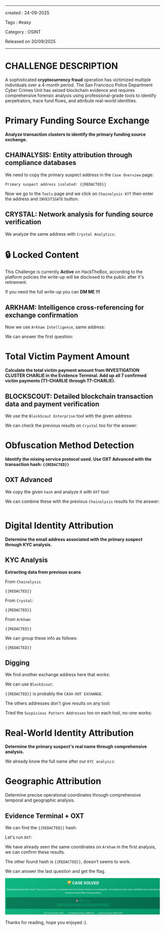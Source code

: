 - - - 
created : 24-09-2025 

Tags : #easy 

Category : OSINT

Released on 20/09/2025
- - - 
# CHALLENGE DESCRIPTION

A sophisticated **cryptocurrency fraud** operation has victimized multiple individuals over a 4-month period. The San Francisco Police Department Cyber Crimes Unit has seized blockchain evidence and requires comprehensive forensic analysis using professional-grade tools to identify perpetrators, trace fund flows, and attribute real-world identities.
# Primary Funding Source Exchange

**Analyze transaction clusters to identify the primary funding source exchange.**
## CHAINALYSIS: Entity attribution through compliance databases

We need to copy the primary suspect address in the `Case Overview` page:

```
Primary suspect address isolated: {{REDACTED}}
```

Now we go to the `Tools` page and we click on `Chainalysis KYT` then enter the address and `INVESTIGATE` button:


## CRYSTAL: Network analysis for funding source verification 

We analyze the same address with `Crystal Analytics`:


# 🔒 Locked Content

This Challenge is currently **Active** on HackTheBox, according to the platform policies the write-up will be disclosed to the public after it's retirement.

If you need the full write-up you can **DM ME !!!** 


## ARKHAM: Intelligence cross-referencing for exchange confirmation

Now we use `Arkham Intelligence`, same address:



We can answer the first question:


# Total Victim Payment Amount

**Calculate the total victim payment amount from INVESTIGATION CLUSTER CHARLIE in the Evidence Terminal. Add up all 7 confirmed victim payments (T1-CHARLIE through T7-CHARLIE).**
## BLOCKSCOUT: Detailed blockchain transaction data and payment verification

We use the `BlockScout Enterprise` tool with the given address:



We can check the previous results on `Crystal` too for the answer:


# Obfuscation Method Detection

**Identify the mixing service protocol used. Use OXT Advanced with the transaction hash: `{{REDACTED}}`**
## OXT Advanced

We copy the given `hash` and analyze it with `OXT` tool:




We can combine these with the previous `Chainalysis` results for the answer:

```

```

# Digital Identity Attribution

**Determine the email address associated with the primary suspect through KYC analysis.**
## KYC Analysis

**Extracting data from previous scans**

From `Chainalysis`

```
{{REDACTED}}
```

From `Crystal`:

```
{{REDACTED}}
```

From `Arkham`:

```
{{REDACTED}}
```

We can group these info as follows:

```
{{REDACTED}}
```
## Digging

We find another exchange address here that works:



We can use `BlockScout`:





`{{REDACTED}}` is probably the `CASH-OUT EXCHANGE`. 

The others addresses don't give results on any tool:


Tried the `Suspicious Pattern Addresses` too on each tool, no-one works:


# Real-World Identity Attribution

**Determine the primary suspect's real name through comprehensive analysis.**

We already know the full name after our `KYC analysis`: 


# Geographic Attribution

Determine precise operational coordinates through comprehensive temporal and geographic analysis.
## Evidence Terminal + OXT

We can find the `{{REDACTED}}` hash:


Let's run `OXT`:



We have already seen the same coordinates on `Arkham` in the first analysis, we can confirm these results. 

The other found hash is `{{REDACTED}}`, doesn't seems to work.

We can answer the last question and get the flag.

![Pasted image 20250924153345.png](../../../2%20-%20Resources/Others/Flameshots/Pasted%20image%2020250924153345.png)

Thanks for reading, hope you enjoyed :).

